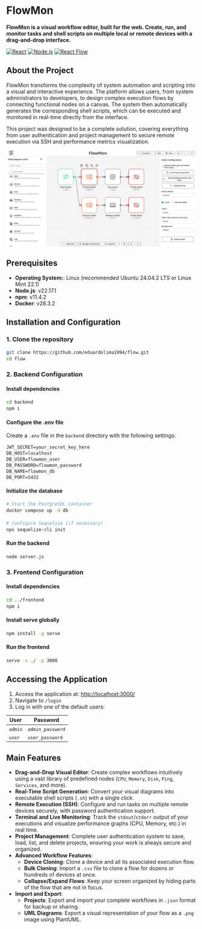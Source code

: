 # FlowMon

**FlowMon is a visual workflow editor, built for the web. Create, run, and monitor tasks and shell scripts on multiple local or remote devices with a drag-and-drop interface.**

[![React](https://img.shields.io/badge/React-18-blue?logo=react)](https://react.dev/)
[![Node.js](https://img.shields.io/badge/Node.js-20-green?logo=nodedotjs)](https://nodejs.org/)
[![React Flow](https://img.shields.io/badge/React_Flow-11-orange)](https://reactflow.dev/)

## About the Project

FlowMon transforms the complexity of system automation and scripting into a visual and interactive experience. The platform allows users, from system administrators to developers, to design complex execution flows by connecting functional nodes on a canvas. The system then automatically generates the corresponding shell scripts, which can be executed and monitored in real-time directly from the interface.

This project was designed to be a complete solution, covering everything from user authentication and project management to secure remote execution via SSH and performance metrics visualization.

![alt text](image.png)

## Prerequisites

- **Operating System:**: Linux (recommended Ubuntu 24.04.2 LTS or Linux Mint 22.1)
- **Node.js**: v22.17.1
- **npm**: v11.4.2
- **Docker**: v28.3.2

## Installation and Configuration

### 1. Clone the repository

```bash
git clone https://github.com/eduardolima1994/flow.git
cd flow
```

### 2. Backend Configuration

#### Install dependencies
```bash
cd backend
npm i
```

#### Configure the .env file
Create a `.env` file in the `backend` directory with the following settings:

```env
JWT_SECRET=your_secret_key_here
DB_HOST=localhost 
DB_USER=flowmon_user
DB_PASSWORD=flowmon_password
DB_NAME=flowmon_db
DB_PORT=5432
```

#### Initialize the database
```bash
# Start the PostgreSQL container
docker compose up -d db

# Configure Sequelize (if necessary)
npx sequelize-cli init
```

#### Run the backend
```bash
node server.js
```

### 3. Frontend Configuration

#### Install dependencies
```bash
cd ../frontend
npm i
```

#### Install serve globally
```bash
npm install -g serve 
```

#### Run the frontend
```bash
serve -s ./ -p 3000
```

## Accessing the Application

1. Access the application at: [http://localhost:3000/](http://localhost:3000/)
2. Navigate to `/login`
3. Log in with one of the default users:

| User | Password |
|---------|-------|
| `admin` | `admin_password` |
| `user` | `user_password` |

## Main Features

- **Drag-and-Drop Visual Editor**: Create complex workflows intuitively using a vast library of predefined nodes (`CPU`, `Memory`, `Disk`, `Ping`, `Services`, and more).
- **Real-Time Script Generation**: Convert your visual diagrams into executable shell scripts (`.sh`) with a single click.
- **Remote Execution (SSH)**: Configure and run tasks on multiple remote devices securely, with password authentication support.
- **Terminal and Live Monitoring**: Track the `stdout`/`stderr` output of your executions and visualize performance graphs (CPU, Memory, etc.) in real time.
- **Project Management**: Complete user authentication system to save, load, list, and delete projects, ensuring your work is always secure and organized.
- **Advanced Workflow Features**:
  - **Device Cloning**: Clone a device and all its associated execution flow.
  - **Bulk Cloning**: Import a `.csv` file to clone a flow for dozens or hundreds of devices at once.
  - **Collapse/Expand Flows**: Keep your screen organized by hiding parts of the flow that are not in focus.
- **Import and Export**:
  - **Projects**: Export and import your complete workflows in `.json` format for backup or sharing.
  - **UML Diagrams**: Export a visual representation of your flow as a `.png` image using PlantUML.